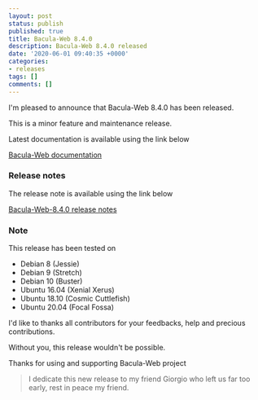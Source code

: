 ```yaml
---
layout: post
status: publish
published: true
title: Bacula-Web 8.4.0
description: Bacula-Web 8.4.0 released
date: '2020-06-01 09:40:35 +0000'
categories:
- releases
tags: []
comments: []
---
```


I'm pleased to announce that Bacula-Web 8.4.0 has been released.

This is a minor feature and maintenance release.

Latest documentation is available using the link below

[Bacula-Web documentation](http://docs.bacula-web.org/en/latest/)

### Release notes

The release note is available using the link below

[Bacula-Web-8.4.0 release notes](https://github.com/bacula-web/bacula-web/releases/tag/v8.4.0)

### Note

This release has been tested on

- Debian 8 (Jessie)
- Debian 9 (Stretch)
- Debian 10 (Buster)
- Ubuntu 16.04 (Xenial Xerus)
- Ubuntu 18.10 (Cosmic Cuttlefish)
- Ubuntu 20.04 (Focal Fossa)

I'd like to thanks all contributors for your feedbacks, help and precious contributions.

Without you, this release wouldn't be possible.

Thanks for using and supporting Bacula-Web project

> I dedicate this new release to my friend Giorgio who left us far too early, rest in peace my friend.
